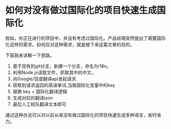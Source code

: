 # 如何对没有做过国际化的项目快速生成国际化

假如，你正在进行的项目中，并没有考虑过国际化。产品经理突然提出了需要国际化这样的需求。如何应对这种需求，就是接下来这篇文章的目的。

下面我来讲解一下思路。

1. 基于现有的git分支，新建一个分支，命名为i18n。
2. 利用Node.js读取文件，抓取其中的中文。
3. 向Google/百度翻译api发起请求.
4. 获取到请求返回的英语单词,当做国际化变量中的key
5. 替换 key + 国际化翻译逻辑
6. 生成对应的翻译json
7. 最后人工校队翻译文本即可

通过这种办法可以对以前从来没有做过国际化的项目快速生成多种语言，省时省力。